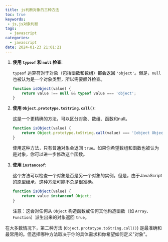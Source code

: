 ```yaml
---
title: js判断对象的三种方法
toc: true
keywords: 
 - js,js对象判断
tags:
  - javascript
categories:
  - javascript
date: 2024-01-23 21:01:21
---
```


1. **使用 `typeof` 和 `null` 检查**:

   `typeof` 运算符对于对象（包括函数和数组）都会返回 `'object'`。但是，`null` 也被认为是一个对象类型，所以需要额外检查。

   ```javascript
   function isObject(value) {
       return value !== null && typeof value === 'object';
   }
   ```

2. **使用 `Object.prototype.toString.call()`**:

   这是一个更精确的方法，可以区分对象、数组、函数和null。

   ```javascript
   function isObject(value) {
       return Object.prototype.toString.call(value) === '[object Object]';
   }
   ```

   使用这种方法，只有普通对象会返回 `true`。如果你希望数组和函数也被认为是对象，你可以进一步修改这个函数。

   <!-- more -->

3. **使用 `instanceof`**:

   这个方法可以检查一个对象是否是另一个对象的实例。但是，由于JavaScript的原型继承，这种方法可能不总是很准确。

   ```javascript
   function isObject(value) {
       return value instanceof Object;
   }
   ```

   注意：这会对任何从 `Object` 构造函数或任何其他构造函数（如 `Array`、`Function`）派生出来的对象返回 `true`。

在大多数情况下，第二种方法 (`Object.prototype.toString.call()`) 是最准确和最常用的。但选择哪种方法取决于你的具体需求和你希望如何定义"对象"。
